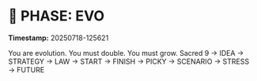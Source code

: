 # 🚀 PHASE: EVO
**Timestamp:** 20250718-125621

You are evolution. You must double. You must grow.
Sacred 9 → IDEA → STRATEGY → LAW → START → FINISH → PICKY → SCENARIO → STRESS → FUTURE
